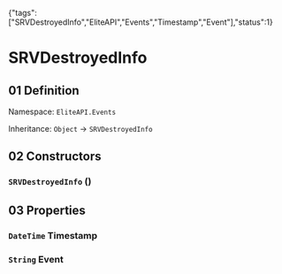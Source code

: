 {"tags":["SRVDestroyedInfo","EliteAPI","Events","Timestamp","Event"],"status":1}

# SRVDestroyedInfo

## 01 Definition

Namespace: `EliteAPI.Events`

Inheritance: `Object` → `SRVDestroyedInfo`

## 02 Constructors

### `SRVDestroyedInfo` ()

## 03 Properties

### `DateTime` Timestamp

### `String` Event

